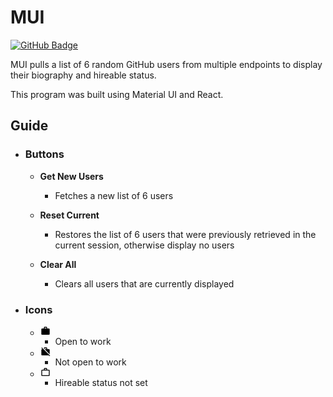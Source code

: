 # **MUI**

<a href="https://z-felixhan.github.io/react-github-users" target="_blank"><img src="https://img.shields.io/badge/Demo-GitHub%20Pages-blue?style=for-the-badge&logo=github" alt="GitHub Badge"/></a>

MUI pulls a list of 6 random GitHub users from multiple endpoints to display their biography and hireable status.

This program was built using Material UI and React.

## **Guide**

- ### Buttons

  - **Get New Users**

    - Fetches a new list of 6 users

  - **Reset Current**

    - Restores the list of 6 users that were previously retrieved in the current session, otherwise display no users

  - **Clear All**

    - Clears all users that are currently displayed

- ### Icons
  - <svg viewBox="0 0 24 24" aria-hidden="true" style="height: 1rem"><path d="M20 6h-4V4c0-1.11-.89-2-2-2h-4c-1.11 0-2 .89-2 2v2H4c-1.11 0-1.99.89-1.99 2L2 19c0 1.11.89 2 2 2h16c1.11 0 2-.89 2-2V8c0-1.11-.89-2-2-2zm-6 0h-4V4h4v2z"></path></svg>
    - Open to work
  - <svg viewBox="0 0 24 24" aria-hidden="true" style="height: 1rem"><path d="M23 21.74l-1.46-1.46L7.21 5.95 3.25 1.99 1.99 3.25l2.7 2.7h-.64c-1.11 0-1.99.89-1.99 2l-.01 11c0 1.11.89 2 2 2h15.64L21.74 23 23 21.74zM22 7.95c.05-1.11-.84-2-1.95-1.95h-4V3.95c0-1.11-.89-2-2-1.95h-4c-1.11-.05-2 .84-2 1.95v.32l13.95 14V7.95zM14.05 6H10V3.95h4.05V6z"></path></svg>
    - Not open to work
  - <svg viewBox="0 0 24 24" aria-hidden="true" style="height: 1rem"><path fill-rule="evenodd" d="M14 6V4h-4v2h4zM4 8v11h16V8H4zm16-2c1.11 0 2 .89 2 2v11c0 1.11-.89 2-2 2H4c-1.11 0-2-.89-2-2l.01-11c0-1.11.88-2 1.99-2h4V4c0-1.11.89-2 2-2h4c1.11 0 2 .89 2 2v2h4z"></path></svg>
    - Hireable status not set
